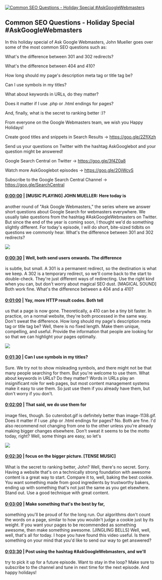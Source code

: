 [![Common SEO Questions - Holiday Special #AskGoogleWebmasters](https://i.ytimg.com/vi/87NIFnSAvDw/maxresdefault.jpg)](https://www.youtube.com/watch?v=87NIFnSAvDw)

## Common SEO Questions - Holiday Special #AskGoogleWebmasters

In this holiday special of Ask Google Webmasters, John Mueller goes over some of the most common SEO questions such as:

What's the difference between 301 and 302 redirects?

What's the difference between 404 and 410?

How long should my page's description meta tag or title tag be?

Can I use symbols in my titles?

What about keywords in URLs, do they matter?

Does it matter if I use .php or .html endings for pages?

And, finally, what is the secret to ranking better :)?



From everyone on the Google Webmasters team, we wish you Happy Holidays!



Create good titles and snippets in Search Results → https://goo.gle/2ZflXzh 



Send us your questions on Twitter with the hashtag AskGooglebot and your question might be answered! 

Google Search Central on Twitter → https://goo.gle/3f4Z0a8



Watch more AskGooglebot episodes → https://goo.gle/2OjWcvS

Subscribe to the Google Search Central Channel → https://goo.gle/SearchCentral



#### [0:00:00](https://www.youtube.com/watch?v=87NIFnSAvDw&t=0) |  [MUSIC PLAYING] JOHN MUELLER: Here today is

another round of "Ask Google Webmasters," the series where we answer short questions about Google Search for webmasters everywhere. We usually take questions from the hashtag #AskGoogleWebmasters on Twitter. But since the end of the year is coming soon, I thought we'd do something slightly different. For today's episode, I will do short, bite-sized tidbits on questions we commonly hear. What's the difference between 301 and 302 redirects?  

![](https://i.ytimg.com/vi/87NIFnSAvDw/maxres1.jpg)



#### [0:00:30](https://www.youtube.com/watch?v=87NIFnSAvDw&t=30) |  Well, both send users onwards. The difference

is subtle, but small. A 301 is a permanent redirect, so the destination is what we keep. A 302 is a temporary redirect, so we'll come back to the start to double-check. They're just different ways of redirecting. Use the right kind when you can, but don't worry about magical SEO dust. [MAGICAL SOUND] Both work fine. What's the difference between a 404 and a 410?  

#### [0:01:00](https://www.youtube.com/watch?v=87NIFnSAvDw&t=60) |  Yay, more HTTP result codes. Both tell

us that a page is now gone. Theoretically, a 410 can be a tiny bit faster. In practice, on a normal website, they're both processed in the same way. Don't sweat the difference. How long should my page's description meta tag or title tag be? Well, there is no fixed length. Make them unique, compelling, and useful. Provide the information that people are looking for so that we can highlight your pages optimally.  

![](https://i.ytimg.com/vi/87NIFnSAvDw/maxres2.jpg)



#### [0:01:30](https://www.youtube.com/watch?v=87NIFnSAvDw&t=90) |  Can I use symbols in my titles?

Sure. We try not to show misleading symbols, and there might not be that many people searching for them. But you're welcome to use them. What about keywords in URLs? Do they matter? Words in URLs play an insignificant role for web pages, but most content management systems make it easy to use them. So just use them if you already have them, but don't worry if you don't.  

#### [0:02:00](https://www.youtube.com/watch?v=87NIFnSAvDw&t=120) |  That said, we do use them for

image files, though. So cuterobot.gif is definitely better than image-1138.gif. Does it matter if I use .php or .html endings for pages? No. Both are fine. I'd also recommend not changing from one to the other unless you're already making bigger changes elsewhere. Don't sweat it seems to be the motto today, right? Well, some things are easy, so let's  

![](https://i.ytimg.com/vi/87NIFnSAvDw/maxres3.jpg)



#### [0:02:30](https://www.youtube.com/watch?v=87NIFnSAvDw&t=150) |  focus on the bigger picture. [TENSE MUSIC]

What is the secret to ranking better, John? Well, there's no secret. Sorry. Having a website that's on a technically strong foundation with awesome content is a great way to start. Compare it to, well, baking the best cookie. You want something made from good ingredients by trustworthy bakers, ending up with something that's not just the same as you get elsewhere. Stand out. Use a good technique with great content.  

#### [0:03:00](https://www.youtube.com/watch?v=87NIFnSAvDw&t=180) |  Make something that's the best by far,

something you'll be proud of for the long run. Our algorithms don't count the words on a page, similar to how you wouldn't judge a cookie just by its weight. If you want your pages to be recommended as something awesome, then make something awesome. [JINGLING BELLS] Well, well, well, that's all for today. I hope you have found this video useful. Is there something on your mind that you'd like to send our way to get answered?  

#### [0:03:30](https://www.youtube.com/watch?v=87NIFnSAvDw&t=210) |  Post using the hashtag #AskGoogleWebmasters, and we'll

try to pick it up for a future episode. Want to stay in the loop? Make sure to subscribe to the channel and tune in next time for the next episode. And happy holidays!  